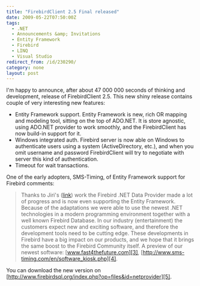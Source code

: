 ```yaml
---
title: "FirebirdClient 2.5 Final released"
date: 2009-05-22T07:50:00Z
tags:
  - .NET
  - Announcements &amp; Invitations
  - Entity Framework
  - Firebird
  - LINQ
  - Visual Studio
redirect_from: /id/230290/
category: none
layout: post
---
```

I'm happy to announce, after about 47 000 000 seconds of thinking and development, release of FirebirdClient 2.5. This new shiny release contains couple of very interesting new features:

* Entity Framework support. Entity Framework is new, rich OR mapping and modeling tool, sitting on the top of ADO.NET. It is store agnostic, using ADO.NET provider to work smoothly, and the FirebirdClient has now build-in support for it.
* Windows integrated auth. Firebird server is now able on Windows to authenticate users using a system (ActiveDirectory, etc.), and when you omit username and password FirebirdClient will try to negotiate with server this kind of authentication.
* Timeout for wait transactions.

One of the early adopters, SMS-Timing, of Entity Framework support for Firebird comments:

> Thanks to Jiri's ([link][2]) work the Firebird .NET Data Provider made a lot of progress and is now even supporting the Entity Framework. Because of the adaptations we were able to use the newest .NET technologies in a modern programming environment together with a well known Firebird Database. In our industry (entertainment) the customers expect new and exciting software, and therefore the development tools need to be cutting edge. These developments in Firebird have a big impact on our products, and we hope that it brings the same boost to the Firebird Community itself. A preview of our newest software: [www.fast4thefuture.com][3], [http://www.sms-timing.com/en/software_kiosk.php][4].


You can download the new version on [http://www.firebirdsql.org/index.php?op=files&id=netprovider][5].

[1]: http://tracker.firebirdsql.org/sr/jira.issueviews:searchrequest-printable/temp/SearchRequest.html?&pid=10003&fixfor=10170&fixfor=10340&fixfor=10261&fixfor=10240&fixfor=10230&status=5&status=6&sorter/field=issuekey&sorter/order=DESC&tempMax=1000
[2]: http://www.x2develop.com/
[3]: http://www.fast4thefuture.com/
[4]: http://www.sms-timing.com/en/software_kiosk.php
[5]: http://www.firebirdsql.org/index.php?op=files&id=netprovider